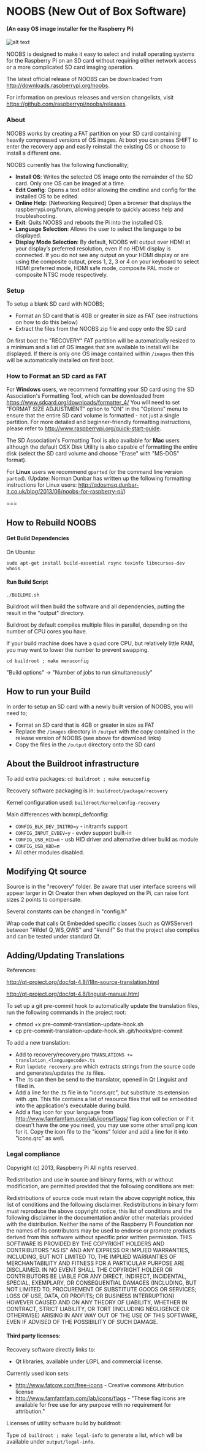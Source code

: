 # NOOBS (New Out of Box Software)
#### (An easy OS image installer for the Raspberry Pi)

![alt text](http://www.raspberrypi.org/wp-content/uploads/2013/06/mainwindow.png "NOOBS Screenshot")

NOOBS is designed to make it easy to select and install operating systems for the Raspberry Pi on an SD card without requiring either network access or a more complicated SD card imaging operation.

The latest official release of NOOBS can be downloaded from http://downloads.raspberrypi.org/noobs.

For information on previous releases and version changelists, visit https://github.com/raspberrypi/noobs/releases.

### About
NOOBS works by creating a FAT partition on your SD card containing heavily compressed versions of OS images. At boot you can press SHIFT to enter the recovery app and easily reinstall the existing OS or choose to install a different one.

NOOBS currently has the following functionality;
- <b>Install OS</b>: Writes the selected OS image onto the remainder of the SD card. Only one OS can be imaged at a time.
- <b>Edit Config</b>: Opens a text editor allowing the cmdline and config for the installed OS to be edited.
- <b>Online Help</b>: [Networking Required] Open a browser that displays the raspberrypi.org/forum, allowing people to quickly access help and troubleshooting.
- <b>Exit</b>: Quits NOOBS and reboots the Pi into the installed OS.
- <b>Language Selection</b>: Allows the user to select the language to be displayed.
- <b>Display Mode Selection</b>: By default, NOOBS will output over HDMI at your display’s preferred resolution, even if no HDMI display is connected. If you do not see any output on your HDMI display or are using the composite output, press 1, 2, 3 or 4 on your keyboard to select HDMI preferred mode, HDMI safe mode, composite PAL mode or composite NTSC mode respectively.

### Setup

To setup a blank SD card with NOOBS;
- Format an SD card that is 4GB or greater in size as FAT (see instructions on how to do this below)
- Extract the files from the NOOBS zip file and copy onto the SD card

On first boot the "RECOVERY" FAT partition will be automatically resized to a minimum and a list of OS images that are available to install will be displayed. If there is only one OS image contained within `/images` then this will be automatically installed on first boot.

### How to Format an SD card as FAT

For <b>Windows</b> users, we recommend formatting your SD card using the SD Association's Formatting Tool, which can be downloaded from https://www.sdcard.org/downloads/formatter_4/ You will need to set "FORMAT SIZE ADJUSTMENT" option to "ON" in the "Options" menu to ensure that the entire SD card volume is formatted - not just a single partition. For more detailed and beginner-friendly formatting instructions, please refer to http://www.raspberrypi.org/quick-start-guide.

The SD Association's Formatting Tool is also available for <b>Mac</b> users although the default OSX Disk Utility is also capable of formatting the entire disk (select the SD card volume and choose "Erase" with "MS-DOS" format).

For <b>Linux</b> users we recommend `gparted` (or the command line version `parted`). (Update: Norman Dunbar has written up the following formatting instructions for Linux users: http://qdosmsq.dunbar-it.co.uk/blog/2013/06/noobs-for-raspberry-pi/)

===

## How to Rebuild NOOBS

#### Get Build Dependencies

On Ubuntu:

`sudo apt-get install build-essential rsync texinfo libncurses-dev whois`

#### Run Build Script

`./BUILDME.sh`

Buildroot will then build the software and all dependencies, putting the result in the "output" directory.

Buildroot by default compiles multiple files in parallel, depending on the number of CPU cores you have.

If your build machine does have a quad core CPU, but relatively little RAM, you may want
to lower the number to prevent swapping.

`cd buildroot ; make menuconfig`

"Build options" -> "Number of jobs to run simultaneously"

## How to run your Build

In order to setup an SD card with a newly built version of NOOBS, you will need to;
- Format an SD card that is 4GB or greater in size as FAT
- Replace the `/images` directory in `/output` with the copy contained in the release version of NOOBS (see above for download links)
- Copy the files in the `/output` directory onto the SD card

## About the Buildroot infrastructure

To add extra packages: `cd buildroot ; make menuconfig`

Recovery software packaging is in: `buildroot/package/recovery`

Kernel configuration used: `buildroot/kernelconfig-recovery`

Main differences with bcmrpi_defconfig:

- `CONFIG_BLK_DEV_INITRD=y` - initramfs support
- `CONFIG_INPUT_EVDEV=y` - evdev support built-in
- `CONFIG_USB_HID=m` - usb HID driver and alternative driver build as module
- `CONFIG_USB_KBD=m`
- All other modules disabled.

## Modifying Qt source

Source is in the "recovery" folder.
Be aware that user interface screens will appear larger in Qt Creator then when deployed on the Pi, can
raise font sizes 2 points to compensate.

Several constants can be changed in "config.h"

Wrap code that calls Qt Embedded specific classes (such as QWSServer) between "#ifdef Q_WS_QWS" and "#endif"
So that the project also compiles and can be tested under standard Qt.

## Adding/Updating Translations

References:

http://qt-project.org/doc/qt-4.8/i18n-source-translation.html

http://qt-project.org/doc/qt-4.8/linguist-manual.html

To set up a git pre-commit hook to automatically update the translation files, run the following commands in the project root:

- chmod +x pre-commit-translation-update-hook.sh
- cp pre-commit-translation-update-hook.sh .git/hooks/pre-commit

To add a new translation:

- Add to recovery/recovery.pro `TRANSLATIONS += translation_<languagecode>.ts`
- Run `lupdate recovery.pro` which extracts strings from the source code and generates/updates the .ts files.
- The .ts can then be send to the translator, opened in Qt Linguist and filled in.
- Add a line for the .ts file in to "icons.qrc", but substitute .ts extension with .qm. This file contains a list
  of resource files that will be embedded into the application's executable during build.
- Add a flag icon for your language from http://www.famfamfam.com/lab/icons/flags/ flag icon collection or if it
  doesn't have the one you need, you may use some other small png icon for it. Copy the icon file to the "icons"
  folder and add a line for it into "icons.qrc" as well.


### Legal compliance

Copyright (c) 2013, Raspberry Pi
All rights reserved.

Redistribution and use in source and binary forms, with or without modification, are permitted provided that the following conditions are met:

Redistributions of source code must retain the above copyright notice, this list of conditions and the following disclaimer.
Redistributions in binary form must reproduce the above copyright notice, this list of conditions and the following disclaimer in the documentation and/or other materials provided with the distribution.
Neither the name of the Raspberry Pi Foundation nor the names of its contributors may be used to endorse or promote products derived from this software without specific prior written permission.
THIS SOFTWARE IS PROVIDED BY THE COPYRIGHT HOLDERS AND CONTRIBUTORS "AS IS" AND ANY EXPRESS OR IMPLIED WARRANTIES, INCLUDING, BUT NOT LIMITED TO, THE IMPLIED WARRANTIES OF MERCHANTABILITY AND FITNESS FOR A PARTICULAR PURPOSE ARE DISCLAIMED. IN NO EVENT SHALL THE COPYRIGHT HOLDER OR CONTRIBUTORS BE LIABLE FOR ANY DIRECT, INDIRECT, INCIDENTAL, SPECIAL, EXEMPLARY, OR CONSEQUENTIAL DAMAGES (INCLUDING, BUT NOT LIMITED TO, PROCUREMENT OF SUBSTITUTE GOODS OR SERVICES; LOSS OF USE, DATA, OR PROFITS; OR BUSINESS INTERRUPTION) HOWEVER CAUSED AND ON ANY THEORY OF LIABILITY, WHETHER IN CONTRACT, STRICT LIABILITY, OR TORT (INCLUDING NEGLIGENCE OR OTHERWISE) ARISING IN ANY WAY OUT OF THE USE OF THIS SOFTWARE, EVEN IF ADVISED OF THE POSSIBILITY OF SUCH DAMAGE.

#### Third party licenses:

Recovery software directly links to:

- Qt libraries, available under LGPL and commercial license.

Currently used icon sets:

- http://www.fatcow.com/free-icons - Creative commons Attribution license
- http://www.famfamfam.com/lab/icons/flags - "These flag icons are available for free use for any purpose with no requirement for attribution."

Licenses of utility software build by buildroot:

Type `cd buildroot ; make legal-info` to generate a list, which will be available under `output/legal-info`.
